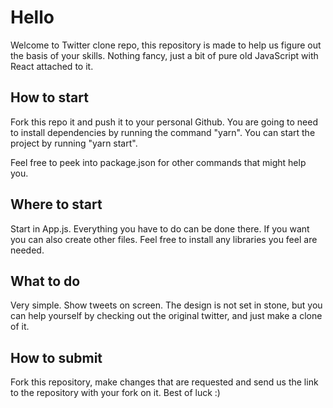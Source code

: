 # Hello

Welcome to Twitter clone repo, this repository is made to help us figure out the basis of your skills. Nothing fancy, just a bit of pure old JavaScript with React attached to it.

## How to start

Fork this repo it and push it to your personal Github.
You are going to need to install dependencies by running the command "yarn".
You can start the project by running "yarn start".

Feel free to peek into package.json for other commands that might help you.

## Where to start

Start in App.js.
Everything you have to do can be done there.
If you want you can also create other files. 
Feel free to install any libraries you feel are needed.

## What to do

Very simple. Show tweets on screen. 
The design is not set in stone, but you can help yourself by checking out the original twitter, and just make a clone of it. 

## How to submit

Fork this repository, make changes that are requested and send us the link to the repository with your fork on it.
Best of luck :)
